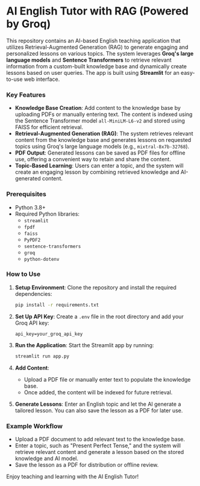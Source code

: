 # AI English Tutor with RAG (Powered by Groq)

This repository contains an AI-based English teaching application that utilizes Retrieval-Augmented Generation (RAG) to generate engaging and personalized lessons on various topics. The system leverages **Groq's large language models** and **Sentence Transformers** to retrieve relevant information from a custom-built knowledge base and dynamically create lessons based on user queries. The app is built using **Streamlit** for an easy-to-use web interface.

### Key Features
- **Knowledge Base Creation**: Add content to the knowledge base by uploading PDFs or manually entering text. The content is indexed using the Sentence Transformer model `all-MiniLM-L6-v2` and stored using FAISS for efficient retrieval.
- **Retrieval-Augmented Generation (RAG)**: The system retrieves relevant content from the knowledge base and generates lessons on requested topics using Groq's large language models (e.g., `mixtral-8x7b-32768`).
- **PDF Output**: Generated lessons can be saved as PDF files for offline use, offering a convenient way to retain and share the content.
- **Topic-Based Learning**: Users can enter a topic, and the system will create an engaging lesson by combining retrieved knowledge and AI-generated content.

### Prerequisites
- Python 3.8+
- Required Python libraries:
  - `streamlit`
  - `fpdf`
  - `faiss`
  - `PyPDF2`
  - `sentence-transformers`
  - `groq`
  - `python-dotenv`

### How to Use

1. **Setup Environment**: Clone the repository and install the required dependencies:
    ```bash
    pip install -r requirements.txt
    ```

2. **Set Up API Key**: Create a `.env` file in the root directory and add your Groq API key:
    ```env
    api_key=your_groq_api_key
    ```

3. **Run the Application**: Start the Streamlit app by running:
    ```bash
    streamlit run app.py
    ```

4. **Add Content**: 
   - Upload a PDF file or manually enter text to populate the knowledge base.
   - Once added, the content will be indexed for future retrieval.

5. **Generate Lessons**: Enter an English topic and let the AI generate a tailored lesson. You can also save the lesson as a PDF for later use.

### Example Workflow
- Upload a PDF document to add relevant text to the knowledge base.
- Enter a topic, such as "Present Perfect Tense," and the system will retrieve relevant content and generate a lesson based on the stored knowledge and AI model.
- Save the lesson as a PDF for distribution or offline review.


Enjoy teaching and learning with the AI English Tutor!
